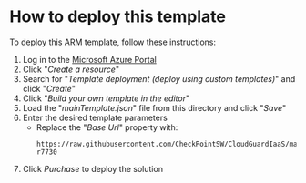 # How to deploy this template
To deploy this ARM template, follow these instructions:
1. Log in to the [Microsoft Azure Portal](https://portal.azure.com)
2. Click "*Create a resource*"
3. Search for "*Template deployment (deploy using custom templates)*" and click "*Create*"
4. Click "*Build your own template in the editor*"
5. Load the "*mainTemplate.json*" file from this directory and click "*Save*"
6. Enter the desired template parameters
   - Replace the "*Base Url*" property with:
      ```
      https://raw.githubusercontent.com/CheckPointSW/CloudGuardIaaS/master/deprecated/azure/templates/single-r7730
      ```
7. Click *Purchase* to deploy the solution
